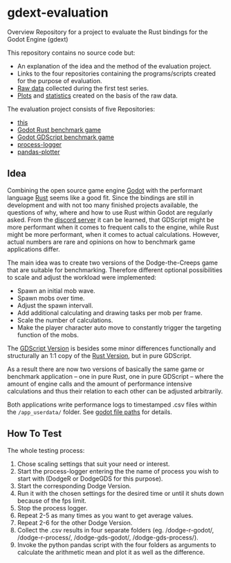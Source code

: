 # gdext-evaluation
Overview Repository for a project to evaluate the Rust bindings for the Godot Engine (gdext)

This repository contains no source code but:
- An explanation of the idea and the method of the evaluation project.
- Links to the four repositories containing the programs/scripts created for the purpose of evaluation.
- [Raw data](data/) collected during the first test series.
- [Plots](plots.md) and [statistics](results.md) created on the basis of the raw data.

The evaluation project consists of five Repositories:

- [this](https://github.com/franziskusz/gdext-evaluation)
- [Godot Rust benchmark game](https://github.com/franziskusz/dodge-r)
- [Godot GDScript benchmark game](https://github.com/franziskusz/dodge-gds)
- [process-logger](https://github.com/franziskusz/process-logger)
- [pandas-plotter](https://github.com/franziskusz/pandas-plotter)


## Idea
Combining the open source game engine [Godot](https://godotengine.org) with the performant language [Rust](https://www.rust-lang.org) seems like a good fit.
Since the bindings are still in development and with not too many finished projects available, the questions of why, where and how to use Rust within Godot are regularly asked.
From the [discord server](https://discord.gg/aKUCJ8rJsc) it can be learned, that GDScript might be more performant when it comes to frequent calls to the engine, while Rust might be more performant, when it comes to actual calculations.
However, actual numbers are rare and opinions on how to benchmark game applications differ.

The main idea was to create two versions of the Dodge-the-Creeps game that are suitable for benchmarking. 
Therefore different optional possibilities to scale and adjust the workload were implemented:
 - Spawn an initial mob wave.
 - Spawn mobs over time.
 - Adjust the spawn intervall.
 - Add additional calculating and drawing tasks per mob per frame.
 - Scale the number of calculations.
 - Make the player character auto move to constantly trigger the targeting function of the mobs.

The [GDScript Version](https://github.com/franziskusz/dodge-gdscript) is besides some minor differences functionally and structurally an 1:1 copy of the [Rust Version](https://github.com/franziskusz/dodge-r), but in pure GDScript.

As a result there are now two versions of basically the same game or benchmark application – one in pure Rust, one in pure GDScript – where the amount of engine calls and the amount of performance intensive calculations and thus their relation to each other can be adjusted arbitrarily.

Both applications write performance logs to timestamped .csv files within the `/app_userdata/` folder. See [godot file paths](https://docs.godotengine.org/en/stable/tutorials/io/data_paths.html) for details.

## How To Test
The whole testing process:
1. Chose scaling settings that suit your need or interest.
2. Start the process-logger entering the the name of process you wish to start with (DodgeR or DodgeGDS for this purpose).
3. Start the corresponding Dodge Version.
4. Run it with the chosen settings for the desired time or until it shuts down because of the fps limit.
5. Stop the process logger.
6. Repeat 2-5 as many times as you want to get average values.
7. Repeat 2-6 for the other Dodge Version.
8. Collect the .csv results in four separate folders (eg. /dodge-r-godot/, /dodge-r-process/, /dodge-gds-godot/, /dodge-gds-process/).
9. Invoke the python pandas script with the four folders as arguments to calculate the arithmetic mean and plot it as well as the difference.
